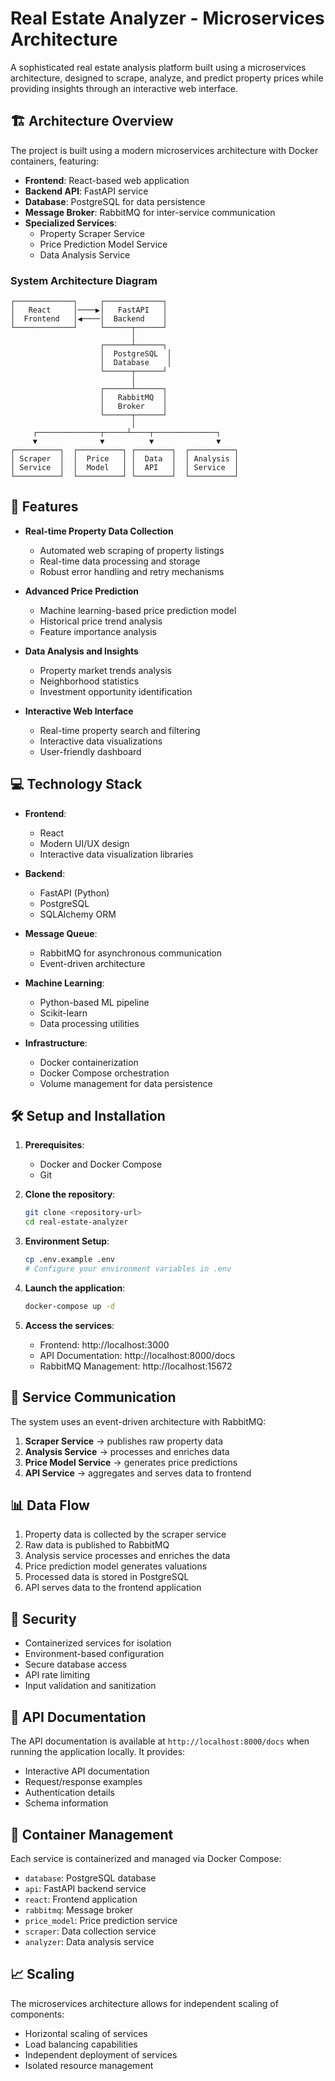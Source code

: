 # Real Estate Analyzer - Microservices Architecture

A sophisticated real estate analysis platform built using a microservices architecture, designed to scrape, analyze, and predict property prices while providing insights through an interactive web interface.

## 🏗️ Architecture Overview

The project is built using a modern microservices architecture with Docker containers, featuring:

- **Frontend**: React-based web application
- **Backend API**: FastAPI service
- **Database**: PostgreSQL for data persistence
- **Message Broker**: RabbitMQ for inter-service communication
- **Specialized Services**:
  - Property Scraper Service
  - Price Prediction Model Service
  - Data Analysis Service

### System Architecture Diagram

```
┌─────────────┐     ┌─────────────┐
│   React     │────▶│   FastAPI   │
│  Frontend   │◀────│  Backend    │
└─────────────┘     └──────┬──────┘
                           │
                    ┌──────┴──────┐
                    │  PostgreSQL  │
                    │  Database    │
                    └──────┬──────┘
                           │
                    ┌──────┴──────┐
                    │   RabbitMQ  │
                    │   Broker    │
                    └──────┬──────┘
                           │
     ┌──────────────┬─────┴────┬──────────────┐
     ▼              ▼          ▼              ▼
┌──────────┐  ┌──────────┐ ┌────────┐  ┌──────────┐
│ Scraper  │  │  Price   │ │  Data  │  │ Analysis │
│ Service  │  │  Model   │ │  API   │  │ Service  │
└──────────┘  └──────────┘ └────────┘  └──────────┘
```

## 🚀 Features

- **Real-time Property Data Collection**
  - Automated web scraping of property listings
  - Real-time data processing and storage
  - Robust error handling and retry mechanisms

- **Advanced Price Prediction**
  - Machine learning-based price prediction model
  - Historical price trend analysis
  - Feature importance analysis

- **Data Analysis and Insights**
  - Property market trends analysis
  - Neighborhood statistics
  - Investment opportunity identification

- **Interactive Web Interface**
  - Real-time property search and filtering
  - Interactive data visualizations
  - User-friendly dashboard

## 💻 Technology Stack

- **Frontend**:
  - React
  - Modern UI/UX design
  - Interactive data visualization libraries

- **Backend**:
  - FastAPI (Python)
  - PostgreSQL
  - SQLAlchemy ORM

- **Message Queue**:
  - RabbitMQ for asynchronous communication
  - Event-driven architecture

- **Machine Learning**:
  - Python-based ML pipeline
  - Scikit-learn
  - Data processing utilities

- **Infrastructure**:
  - Docker containerization
  - Docker Compose orchestration
  - Volume management for data persistence

## 🛠️ Setup and Installation

1. **Prerequisites**:
   - Docker and Docker Compose
   - Git

2. **Clone the repository**:
   ```bash
   git clone <repository-url>
   cd real-estate-analyzer
   ```

3. **Environment Setup**:
   ```bash
   cp .env.example .env
   # Configure your environment variables in .env
   ```

4. **Launch the application**:
   ```bash
   docker-compose up -d
   ```

5. **Access the services**:
   - Frontend: http://localhost:3000
   - API Documentation: http://localhost:8000/docs
   - RabbitMQ Management: http://localhost:15672

## 🔄 Service Communication

The system uses an event-driven architecture with RabbitMQ:

1. **Scraper Service** → publishes raw property data
2. **Analysis Service** → processes and enriches data
3. **Price Model Service** → generates price predictions
4. **API Service** → aggregates and serves data to frontend

## 📊 Data Flow

1. Property data is collected by the scraper service
2. Raw data is published to RabbitMQ
3. Analysis service processes and enriches the data
4. Price prediction model generates valuations
5. Processed data is stored in PostgreSQL
6. API serves data to the frontend application

## 🔐 Security

- Containerized services for isolation
- Environment-based configuration
- Secure database access
- API rate limiting
- Input validation and sanitization

## 📝 API Documentation

The API documentation is available at `http://localhost:8000/docs` when running the application locally. It provides:

- Interactive API documentation
- Request/response examples
- Authentication details
- Schema information

## 🐳 Container Management

Each service is containerized and managed via Docker Compose:

- `database`: PostgreSQL database
- `api`: FastAPI backend service
- `react`: Frontend application
- `rabbitmq`: Message broker
- `price_model`: Price prediction service
- `scraper`: Data collection service
- `analyzer`: Data analysis service

## 📈 Scaling

The microservices architecture allows for independent scaling of components:

- Horizontal scaling of services
- Load balancing capabilities
- Independent deployment of services
- Isolated resource management 